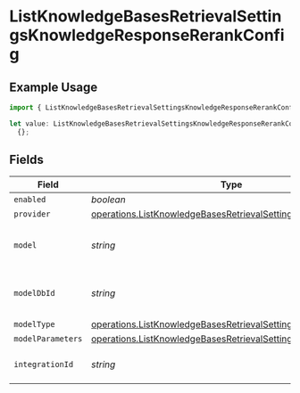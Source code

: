 # ListKnowledgeBasesRetrievalSettingsKnowledgeResponseRerankConfig

## Example Usage

```typescript
import { ListKnowledgeBasesRetrievalSettingsKnowledgeResponseRerankConfig } from "@orq-ai/node/models/operations";

let value: ListKnowledgeBasesRetrievalSettingsKnowledgeResponseRerankConfig =
  {};
```

## Fields

| Field                                                                                                                                          | Type                                                                                                                                           | Required                                                                                                                                       | Description                                                                                                                                    |
| ---------------------------------------------------------------------------------------------------------------------------------------------- | ---------------------------------------------------------------------------------------------------------------------------------------------- | ---------------------------------------------------------------------------------------------------------------------------------------------- | ---------------------------------------------------------------------------------------------------------------------------------------------- |
| `enabled`                                                                                                                                      | *boolean*                                                                                                                                      | :heavy_minus_sign:                                                                                                                             | N/A                                                                                                                                            |
| `provider`                                                                                                                                     | [operations.ListKnowledgeBasesRetrievalSettingsProvider](../../models/operations/listknowledgebasesretrievalsettingsprovider.md)               | :heavy_minus_sign:                                                                                                                             | N/A                                                                                                                                            |
| `model`                                                                                                                                        | *string*                                                                                                                                       | :heavy_minus_sign:                                                                                                                             | The name of the model to use                                                                                                                   |
| `modelDbId`                                                                                                                                    | *string*                                                                                                                                       | :heavy_minus_sign:                                                                                                                             | The ID of the model in the database                                                                                                            |
| `modelType`                                                                                                                                    | [operations.ListKnowledgeBasesRetrievalSettingsModelType](../../models/operations/listknowledgebasesretrievalsettingsmodeltype.md)             | :heavy_minus_sign:                                                                                                                             | N/A                                                                                                                                            |
| `modelParameters`                                                                                                                              | [operations.ListKnowledgeBasesRetrievalSettingsModelParameters](../../models/operations/listknowledgebasesretrievalsettingsmodelparameters.md) | :heavy_minus_sign:                                                                                                                             | N/A                                                                                                                                            |
| `integrationId`                                                                                                                                | *string*                                                                                                                                       | :heavy_minus_sign:                                                                                                                             | The id of the resource                                                                                                                         |